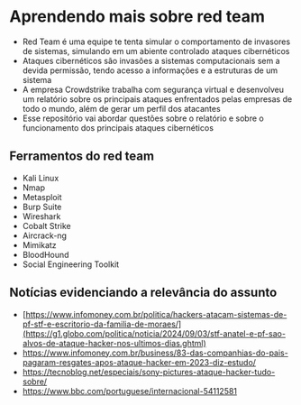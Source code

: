 # Aprendendo mais sobre red team
- Red Team é uma equipe te tenta simular o comportamento de invasores de sistemas, simulando em um abiente controlado ataques cibernéticos
- Ataques cibernéticos são invasões a sistemas computacionais sem a devida permissão, tendo acesso a informações e a estruturas de um sistema
- A empresa Crowdstrike trabalha com segurança virtual e desenvolveu um relatório sobre os principais ataques enfrentados pelas empresas de todo o mundo, além de gerar um perfil dos atacantes
- Esse repositório vai abordar questões sobre o relatório e sobre o funcionamento dos principais ataques cibernéticos
## Ferramentos do red team
- Kali Linux
- Nmap
- Metasploit
- Burp Suite
- Wireshark
- Cobalt Strike
- Aircrack-ng
- Mimikatz
- BloodHound
- Social Engineering Toolkit

## Notícias evidenciando a relevância do assunto
- [https://www.infomoney.com.br/politica/hackers-atacam-sistemas-de-pf-stf-e-escritorio-da-familia-de-moraes/](https://g1.globo.com/politica/noticia/2024/09/03/stf-anatel-e-pf-sao-alvos-de-ataque-hacker-nos-ultimos-dias.ghtml)
- https://www.infomoney.com.br/business/83-das-companhias-do-pais-pagaram-resgates-apos-ataque-hacker-em-2023-diz-estudo/
- https://tecnoblog.net/especiais/sony-pictures-ataque-hacker-tudo-sobre/
- https://www.bbc.com/portuguese/internacional-54112581
